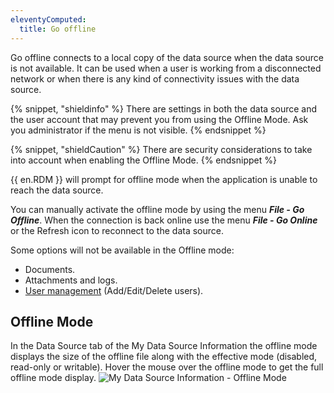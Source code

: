```yaml
---
eleventyComputed:
  title: Go offline
---
```

Go offline connects to a local copy of the data source when the data source is not available. It can be used when a user is working from a disconnected network or when there is any kind of connectivity issues with the data source.

{% snippet, "shieldinfo" %}
There are settings in both the data source and the user account that may prevent you from using the Offline Mode. Ask you administrator if the menu is not visible.
{% endsnippet %}

{% snippet, "shieldCaution" %}
There are security considerations to take into account when enabling the Offline Mode.
{% endsnippet %}

{{ en.RDM }} will prompt for offline mode when the application is unable to reach the data source.

You can manually activate the offline mode by using the menu ***File - Go Offline***. When the connection is back online use the menu ***File - Go Online*** or the Refresh icon to reconnect to the data source.

Some options will not be available in the Offline mode:

* Documents.
* Attachments and logs.
* [User management](/rdm/mac/commands/administration/user-management/) (Add/Edit/Delete users).

## Offline Mode

In the Data Source tab of the My Data Source Information the offline mode displays the size of the offline file along with the effective mode (disabled, read-only or writable). Hover the mouse over the offline mode to get the full offline mode display.
![My Data Source Information - Offline Mode](https://cdnweb.devolutions.net/docs/docs_en_rdm_mac_clip10303.png)
